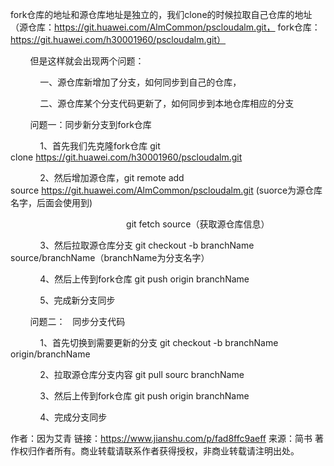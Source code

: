fork仓库的地址和源仓库地址是独立的，我们clone的时候拉取自己仓库的地址（源仓库：https://git.huawei.com/AlmCommon/pscloudalm.git， fork仓库：https://git.huawei.com/h30001960/pscloudalm.git）

        但是这样就会出现两个问题：

            一、源仓库新增加了分支，如何同步到自己的仓库，

            二、源仓库某个分支代码更新了，如何同步到本地仓库相应的分支

        问题一：同步新分支到fork仓库

            1、首先我们先克隆fork仓库 git clone https://git.huawei.com/h30001960/pscloudalm.git

            2、然后增加源仓库，git remote add source https://git.huawei.com/AlmCommon/pscloudalm.git (suorce为源仓库名字，后面会使用到)

                                               git fetch source（获取源仓库信息）

            3、然后拉取源仓库分支 git checkout -b branchName source/branchName（branchName为分支名字）

            4、然后上传到fork仓库 git push origin branchName

            5、完成新分支同步

        问题二：   同步分支代码

            1、首先切换到需要更新的分支 git checkout -b branchName origin/branchName

            2、拉取源仓库分支内容 git pull sourc branchName

            3、然后上传到fork仓库 git push origin branchName

            4、完成分支同步

作者：因为艾青
链接：https://www.jianshu.com/p/fad8ffc9aeff
来源：简书
著作权归作者所有。商业转载请联系作者获得授权，非商业转载请注明出处。
